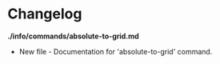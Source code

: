 # Changelog

**./info/commands/absolute-to-grid.md**
* New file - Documentation for 'absolute-to-grid' command.
